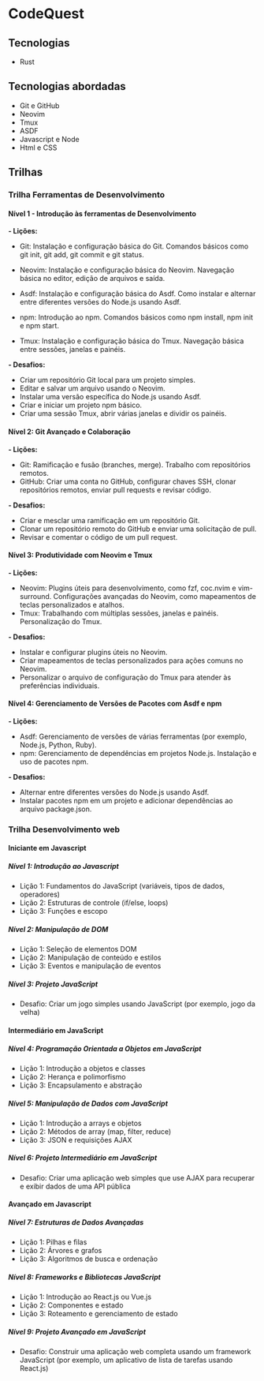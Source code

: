 # CodeQuest

## Tecnologias

- Rust

## Tecnologias abordadas

- Git e GitHub
- Neovim
- Tmux
- ASDF
- Javascript e Node
- Html e CSS

## Trilhas

### Trilha Ferramentas de Desenvolvimento

#### Nível 1 - Introdução às ferramentas de Desenvolvimento

**- Lições:**

- Git: Instalação e configuração básica do Git.
  Comandos básicos como git init, git add, git commit e git status.

- Neovim: Instalação e configuração básica do Neovim.
  Navegação básica no editor, edição de arquivos e saída.

- Asdf: Instalação e configuração básica do Asdf.
  Como instalar e alternar entre diferentes versões
  do Node.js usando Asdf.
- npm: Introdução ao npm. Comandos básicos como npm install, npm init e npm start.
- Tmux: Instalação e configuração básica do Tmux.
  Navegação básica entre sessões, janelas e painéis.

**- Desafios:**

- Criar um repositório Git local para um projeto simples.
- Editar e salvar um arquivo usando o Neovim.
- Instalar uma versão específica do Node.js usando Asdf.
- Criar e iniciar um projeto npm básico.
- Criar uma sessão Tmux, abrir várias janelas e dividir os painéis.

#### Nível 2: Git Avançado e Colaboração

**- Lições:**

- Git: Ramificação e fusão (branches, merge). Trabalho com repositórios remotos.
- GitHub: Criar uma conta no GitHub, configurar chaves SSH,
  clonar repositórios remotos, enviar pull requests e revisar código.

**- Desafios:**

- Criar e mesclar uma ramificação em um repositório Git.
- Clonar um repositório remoto do GitHub e enviar uma solicitação de pull.
- Revisar e comentar o código de um pull request.

#### Nível 3: Produtividade com Neovim e Tmux

**- Lições:**

- Neovim: Plugins úteis para desenvolvimento, como fzf, coc.nvim e vim-surround.
  Configurações avançadas do Neovim,
  como mapeamentos de teclas personalizados e atalhos.
- Tmux: Trabalhando com múltiplas sessões, janelas e painéis. Personalização do Tmux.

**- Desafios:**

- Instalar e configurar plugins úteis no Neovim.
- Criar mapeamentos de teclas personalizados para ações comuns no Neovim.
- Personalizar o arquivo de configuração do Tmux para atender às preferências individuais.

#### Nível 4: Gerenciamento de Versões de Pacotes com Asdf e npm

**- Lições:**

- Asdf: Gerenciamento de versões de várias ferramentas
  (por exemplo, Node.js, Python, Ruby).
- npm: Gerenciamento de dependências em projetos Node.js.
  Instalação e uso de pacotes npm.

**- Desafios:**

- Alternar entre diferentes versões do Node.js usando Asdf.
- Instalar pacotes npm em um projeto e adicionar dependências ao arquivo package.json.

### Trilha Desenvolvimento web

#### Iniciante em Javascript

##### Nível 1: Introdução ao Javascript

- Lição 1: Fundamentos do JavaScript (variáveis, tipos de dados, operadores)
- Lição 2: Estruturas de controle (if/else, loops)
- Lição 3: Funções e escopo

##### Nível 2: Manipulação de DOM

- Lição 1: Seleção de elementos DOM
- Lição 2: Manipulação de conteúdo e estilos
- Lição 3: Eventos e manipulação de eventos

##### Nível 3: Projeto JavaScript

- Desafio: Criar um jogo simples usando JavaScript (por exemplo, jogo da velha)

#### Intermediário em JavaScript

##### Nível 4: Programação Orientada a Objetos em JavaScript

- Lição 1: Introdução a objetos e classes
- Lição 2: Herança e polimorfismo
- Lição 3: Encapsulamento e abstração

##### Nível 5: Manipulação de Dados com JavaScript

- Lição 1: Introdução a arrays e objetos
- Lição 2: Métodos de array (map, filter, reduce)
- Lição 3: JSON e requisições AJAX

##### Nível 6: Projeto Intermediário em JavaScript

- Desafio: Criar uma aplicação web simples que use AJAX
  para recuperar e exibir dados de uma API pública

#### Avançado em Javascript

##### Nível 7: Estruturas de Dados Avançadas

- Lição 1: Pilhas e filas
- Lição 2: Árvores e grafos
- Lição 3: Algoritmos de busca e ordenação

##### Nível 8: Frameworks e Bibliotecas JavaScript

- Lição 1: Introdução ao React.js ou Vue.js
- Lição 2: Componentes e estado
- Lição 3: Roteamento e gerenciamento de estado

##### Nível 9: Projeto Avançado em JavaScript

- Desafio: Construir uma aplicação web completa usando um framework JavaScript
  (por exemplo, um aplicativo de lista de tarefas usando React.js)
